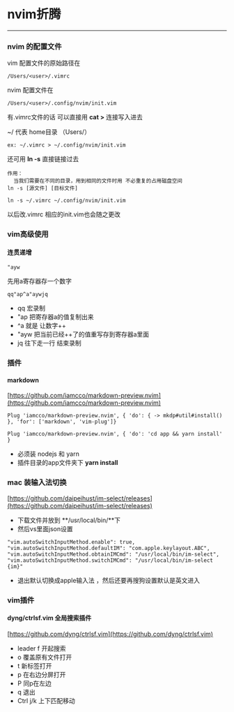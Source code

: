# nvim折腾
--------

### nvim 的配置文件
vim 配置文件的原始路径在

```plain
/Users/<user>/.vimrc
```
nvim 配置文件在
```plain
/Users/<user>/.config/nvim/init.vim
```

有.vimrc文件的话 可以直接用 **cat >** 连接写入进去

~/ 代表 home目录 （Users/<user>）

```plain
ex: ~/.vimrc > ~/.config/nvim/init.vim
```
还可用 **ln -s** 直接链接过去   
```plain
作用：
  当我们需要在不同的目录，用到相同的文件时用 不必重复的占用磁盘空间
ln -s [源文件] [目标文件] 
```

```plain
ln -s ~/.vimrc ~/.config/nvim/init.vim
```
以后改.vimrc 相应的init.vim也会随之更改
### vim高级使用

#### 连贯递增

```plain
"ayw
```
先用a寄存器存一个数字 
```plain
qq"ap^a"aywjq 
```
* qq 宏录制
* "ap 把寄存器a的值复制出来
* ^a 就是 <c-a> 让数字++
* "ayw 把当前已经++了的值重写存到寄存器a里面
* jq 往下走一行 结束录制
### 插件

#### markdown

[https://github.com/iamcco/markdown-preview.nvim](https://github.com/iamcco/markdown-preview.nvim)

```plain
Plug 'iamcco/markdown-preview.nvim', { 'do': { -> mkdp#util#install() }, 'for': ['markdown', 'vim-plug']}

Plug 'iamcco/markdown-preview.nvim', { 'do': 'cd app && yarn install'  }

```
* 必须装 nodejs 和 yarn
* 插件目录的app文件夹下 **yarn install**
### mac 装输入法切换

[https://github.com/daipeihust/im-select/releases](https://github.com/daipeihust/im-select/releases)

* 下载文件并放到 **/usr/local/bin/**下
* 然后vs里面json设置
```plain
"vim.autoSwitchInputMethod.enable": true,
"vim.autoSwitchInputMethod.defaultIM": "com.apple.keylayout.ABC",
"vim.autoSwitchInputMethod.obtainIMCmd": "/usr/local/bin/im-select",
"vim.autoSwitchInputMethod.switchIMCmd": "/usr/local/bin/im-select {im}"
```
* 退出默认切换成apple输入法 ，然后还要再搜狗设置默认是英文进入
### vim插件

#### dyng/ctrlsf.vim 全局搜索插件

[https://github.com/dyng/ctrlsf.vim](https://github.com/dyng/ctrlsf.vim)

* leader f 开起搜索
* o 覆盖原有文件打开
* t 新标签打开
* p 在右边分屏打开
* P 同p在左边
* q 退出
* Ctrl j/k 上下匹配移动

